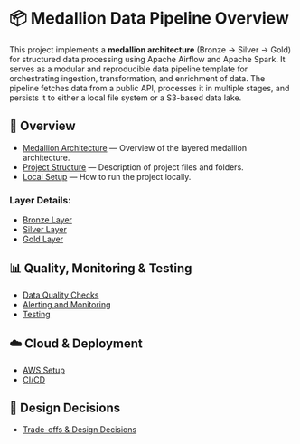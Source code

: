 # 📦 Medallion Data Pipeline Overview

This project implements a **medallion architecture** (Bronze → Silver → Gold) for structured data processing
using Apache Airflow and Apache Spark.
It serves as a modular and reproducible data pipeline template for orchestrating ingestion, transformation,
and enrichment of data. The pipeline fetches data from a public API, processes it in multiple stages, and persists
it to either a local file system or a S3-based data lake.

## 🧭 Overview

- [Medallion Architecture](docs/medallion-architecture.md) — Overview of the layered medallion architecture.
- [Project Structure](docs/project-structure.md) — Description of project files and folders.
- [Local Setup](docs/local-setup.md) — How to run the project locally.
### Layer Details:
  - [Bronze Layer](docs/bronze-layer.md)  
  - [Silver Layer](docs/silver-layer.md)  
  - [Gold Layer](docs/gold-layer.md)

## 📊 Quality, Monitoring & Testing

- [Data Quality Checks](docs/data-quality.md)
- [Alerting and Monitoring](docs/alerting-monitoring.md)
- [Testing](docs/testing.md)

## ☁️ Cloud & Deployment

- [AWS Setup](docs/aws-setup.md)
- [CI/CD](docs/ci-cd.md)

## 🧠 Design Decisions

- [Trade-offs & Design Decisions](docs/design-decisions.md)
